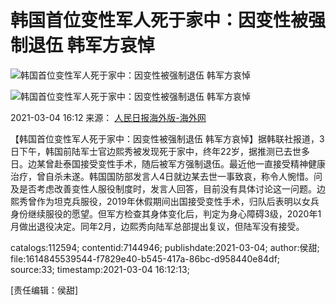 # 韩国首位变性军人死于家中：因变性被强制退伍 韩军方哀悼

![韩国首位变性军人死于家中：因变性被强制退伍 韩军方哀悼](https://imgm.gmw.cn/attachement/jpg/site215/20210304/2709629442975707323.jpg)

![韩国首位变性军人死于家中：因变性被强制退伍 韩军方哀悼](https://imgm.gmw.cn/attachement/jpg/site215/20210304/688310488092263874.jpg)

2021-03-04 16:12 来源： [人民日报海外版-海外网](http://weibo.com/3057540037/K4DBZoV8p)

【韩国首位变性军人死于家中：因变性被强制退伍 韩军方哀悼】据韩联社报道，3日下午，韩国前陆军士官边熙秀被发现死于家中，终年22岁，据推测已去世多日。边某曾赴泰国接受变性手术，随后被军方强制退伍。最近他一直接受精神健康治疗，曾自杀未遂。韩国国防部发言人4日就边某去世一事致哀，称令人惋惜。问及是否考虑改善变性人服役制度时，发言人回答，目前没有具体讨论这一问题。边熙秀曾作为坦克兵服役，2019年休假期间出国接受变性手术，归队后表明以女兵身份继续服役的愿望。但军方检查其身体变化后，判定为身心障碍3级，2020年1月做出退役决定。同年2月，边熙秀向陆军总部提出复议，但陆军没有接受。

catalogs:112594; contentid:7144946; publishdate:2021-03-04; author:侯甜; file:1614845539544-f7829e40-b545-417a-86bc-d958440e84df; source:33; timestamp:2021-03-04 16:12:13;

\[责任编辑：侯甜\]
<!-- tcd_original_link https://m.gmw.cn/2021-03/04/content_1302147659.htm?source=sohu -->
